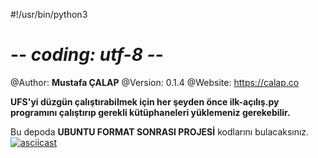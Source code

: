 #!/usr/bin/python3
# -*- coding: utf-8 -*-

@Author: **Mustafa ÇALAP**
@Version: 0.1.4
@Website: https://calap.co

**UFS'yi düzgün çalıştırabilmek için her şeyden önce ilk-açılış.py programını çalıştırıp gerekli kütüphaneleri yüklemeniz gerekebilir.**

Bu depoda **UBUNTU FORMAT SONRASI PROJESİ** kodlarını bulacaksınız.
[![asciicast](https://asciinema.org/a/KkUQGVlWKQ4Fdf6PGM6av3O2c.png)](https://asciinema.org/a/KkUQGVlWKQ4Fdf6PGM6av3O2c)

